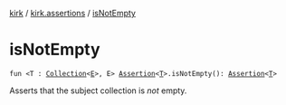 [kirk](../index.md) / [kirk.assertions](index.md) / [isNotEmpty](./is-not-empty.md)

# isNotEmpty

`fun <T : `[`Collection`](https://kotlinlang.org/api/latest/jvm/stdlib/kotlin.collections/-collection/index.html)`<`[`E`](is-not-empty.md#E)`>, E> `[`Assertion`](../kirk.api/-assertion/index.md)`<`[`T`](is-not-empty.md#T)`>.isNotEmpty(): `[`Assertion`](../kirk.api/-assertion/index.md)`<`[`T`](is-not-empty.md#T)`>`

Asserts that the subject collection is *not* empty.

